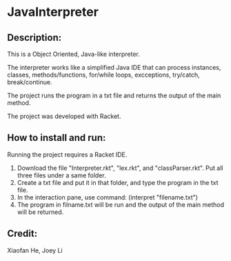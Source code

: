 # JavaInterpreter

Description: 
------------
This is a Object Oriented, Java-like interpreter. 

The interpreter works like a simplified Java IDE that can process instances, classes, methods/functions, for/while loops, excceptions, try/catch, break/continue. 

The project runs the program in a txt file and returns the output of the main method. 

The project was developed with Racket. 



How to install and run: 
-----------------------
Running the project requires a Racket IDE. 
1. Download the file "Interpreter.rkt", "lex.rkt", and "classParser.rkt". Put all three files under a same folder. 
2. Create a txt file and put it in that folder, and type the program in the txt file. 
3. In the interaction pane, use command: (interpret "filename.txt")
4. The program in filname.txt will be run and the output of the main method will be returned. 


Credit: 
-------
Xiaofan He, Joey Li

